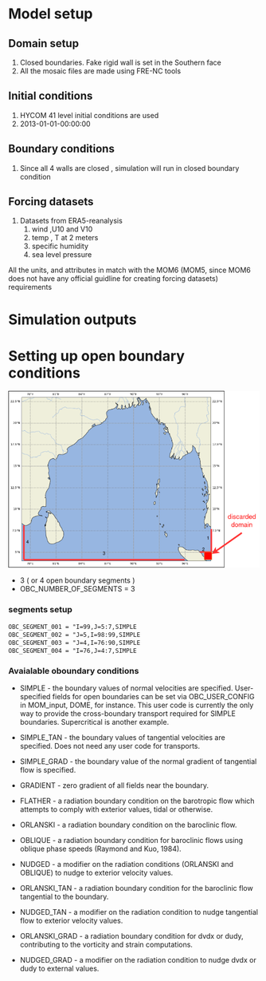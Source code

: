 # Model setup 

## Domain setup 

1. Closed boundaries. Fake rigid wall is set in the Southern face
2. All the mosaic files are made using FRE-NC tools

## Initial conditions 

1. HYCOM 41 level initial conditions are used 
2. 2013-01-01-00:00:00

## Boundary conditions 

1. Since all 4 walls are closed ,  simulation will run in closed boundary condition

## Forcing datasets

1. Datasets from ERA5-reanalysis
   1. wind ,U10 and V10
   2. temp , T at 2 meters
   3. specific humidity 
   4. sea level pressure

All the units, and attributes in match with the MOM6 (MOM5, since MOM6 does not have any official guidline for creating forcing datasets) requirements


# Simulation outputs



# Setting up open boundary conditions 

![](Untitled%20Diagram.drawio.png)


- 3 ( or 4 open boundary segments )
- OBC_NUMBER_OF_SEGMENTS = 3
  
### segments setup

```
OBC_SEGMENT_001 = "I=99,J=5:7,SIMPLE
OBC_SEGMENT_002 = "J=5,I=98:99,SIMPLE
OBC_SEGMENT_003 = "J=4,I=76:90,SIMPLE
OBC_SEGMENT_004 = "I=76,J=4:7,SIMPLE

```

### Avaialable oboundary conditions

- SIMPLE - the boundary values of normal velocities are specified. User-specified fields for open boundaries can be set via OBC_USER_CONFIG in MOM_input, DOME, for instance. This user code is currently the only way to provide the cross-boundary transport required for SIMPLE boundaries. Supercritical is another example.

- SIMPLE_TAN - the boundary values of tangential velocities are specified. Does not need any user code for transports.

- SIMPLE_GRAD - the boundary value of the normal gradient of tangential flow is specified.

- GRADIENT - zero gradient of all fields near the boundary.

- FLATHER - a radiation boundary condition on the barotropic flow which attempts to comply with exterior values, tidal or otherwise.

- ORLANSKI - a radiation boundary condition on the baroclinic flow.

- OBLIQUE - a radiation boundary condition for baroclinic flows using oblique phase speeds (Raymond and Kuo, 1984).

- NUDGED - a modifier on the radiation conditions (ORLANSKI and OBLIQUE) to nudge to exterior velocity values.


- ORLANSKI_TAN - a radiation boundary condition for the baroclinic flow tangential to the boundary.

- NUDGED_TAN - a modifier on the radiation condition to nudge tangential flow to exterior velocity values.

- ORLANSKI_GRAD - a radiation boundary condition for dvdx or dudy, contributing to the vorticity and strain computations.

- NUDGED_GRAD - a modifier on the radiation condition to nudge dvdx or dudy to external values.

